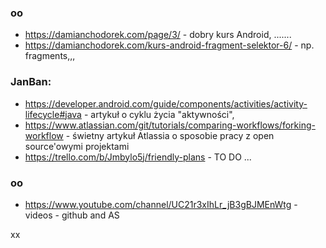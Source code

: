 ### oo
- https://damianchodorek.com/page/3/ - dobry kurs Android, .......
- https://damianchodorek.com/kurs-android-fragment-selektor-6/ -  np. fragments,,,

### JanBan:
- https://developer.android.com/guide/components/activities/activity-lifecycle#java - artykuł o cyklu życia "aktywności",
- https://www.atlassian.com/git/tutorials/comparing-workflows/forking-workflow -  świetny artykuł Atlassia o sposobie pracy z open source'owymi projektami 
- https://trello.com/b/Jmbylo5j/friendly-plans -  TO DO ...

### oo
- https://www.youtube.com/channel/UC21r3xIhLr_jB3gBJMEnWtg - videos - github and AS

xx
